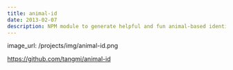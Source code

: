 ```yaml
---
title: animal-id
date: 2013-02-07
description: NPM module to generate helpful and fun animal-based identifiers for logging and such.
---
```

image_url: /projects/img/animal-id.png

https://github.com/tangmi/animal-id